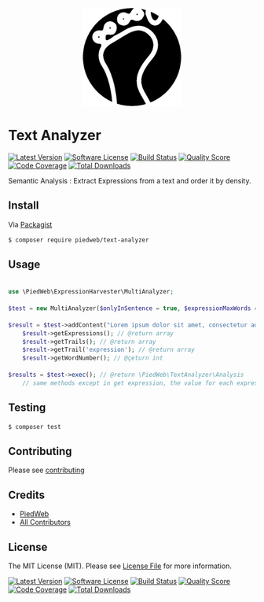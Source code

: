 <p align="center"><a href="https://dev.piedweb.com">
<img src="https://raw.githubusercontent.com/PiedWeb/piedweb-devoluix-theme/master/src/img/logo_title.png" width="200" height="200" alt="Open Source Package" />
</a></p>

# Text Analyzer

[![Latest Version](https://img.shields.io/github/tag/PiedWeb/TextAnalyzer.svg?style=flat&label=release)](https://github.com/PiedWeb/TextAnalyzer/tags)
[![Software License](https://img.shields.io/badge/license-MIT-brightgreen.svg?style=flat)](https://github.com/PiedWeb/TextAnalyzer/blob/master/LICENSE)
[![Build Status](https://img.shields.io/travis/PiedWeb/TextAnalyzer/master.svg?style=flat)](https://travis-ci.org/PiedWeb/TextAnalyzer)
[![Quality Score](https://img.shields.io/scrutinizer/g/PiedWeb/TextAnalyzer.svg?style=flat)](https://scrutinizer-ci.com/g/PiedWeb/TextAnalyzer)
[![Code Coverage](https://img.shields.io/scrutinizer/coverage/g/PiedWeb/TextAnalyzer.svg?style=flat)](https://scrutinizer-ci.com/g/PiedWeb/TextAnalyzer/code-structure)
[![Total Downloads](https://img.shields.io/packagist/dt/piedweb/text-analyzer.svg?style=flat)](https://packagist.org/packages/piedweb/text-analyzer)

Semantic Analysis : Extract Expressions from a text and order it by density.

## Install

Via [Packagist](https://img.shields.io/packagist/dt/piedweb/text-analyzer.svg?style=flat)

``` bash
$ composer require piedweb/text-analyzer
```

## Usage

``` php

use \PiedWeb\ExpressionHarvester\MultiAnalyzer;

$test = new MultiAnalyzer($onlyInSentence = true, $expressionMaxWords = 5, $keepTrail = 5);

$result = $test->addContent("Lorem ipsum dolor sit amet, consectetur adipiscing elit, sed...");  // @return \PiedWeb\TextAnalyzer\Analysis
    $result->getExpressions(); // @return array
    $result->getTrails(); // @return array
    $result->getTrail('expression'); // @return array
    $result->getWordNumber(); // @çeturn int

$results = $test->exec(); // @return \PiedWeb\TextAnalyzer\Analysis
    // same methods except in get expression, the value for each expression is not anymore his number

```

## Testing

``` bash
$ composer test
```

## Contributing

Please see [contributing](https://dev.piedweb.com/contributing)

## Credits

- [PiedWeb](https://piedweb.com)
- [All Contributors](https://github.com/PiedWeb/:package_skake/graphs/contributors)

## License

The MIT License (MIT). Please see [License File](LICENSE) for more information.

[![Latest Version](https://img.shields.io/github/tag/PiedWeb/TextAnalyzer.svg?style=flat&label=release)](https://github.com/PiedWeb/TextAnalyzer/tags)
[![Software License](https://img.shields.io/badge/license-MIT-brightgreen.svg?style=flat)](https://github.com/PiedWeb/TextAnalyzer/blob/master/LICENSE)
[![Build Status](https://img.shields.io/travis/PiedWeb/TextAnalyzer/master.svg?style=flat)](https://travis-ci.org/PiedWeb/TextAnalyzer)
[![Quality Score](https://img.shields.io/scrutinizer/g/PiedWeb/TextAnalyzer.svg?style=flat)](https://scrutinizer-ci.com/g/PiedWeb/TextAnalyzer)
[![Code Coverage](https://img.shields.io/scrutinizer/coverage/g/PiedWeb/TextAnalyzer.svg?style=flat)](https://scrutinizer-ci.com/g/PiedWeb/TextAnalyzer/code-structure)
[![Total Downloads](https://img.shields.io/packagist/dt/piedweb/text-analyzer.svg?style=flat)](https://packagist.org/packages/piedweb/text-analyzer)
